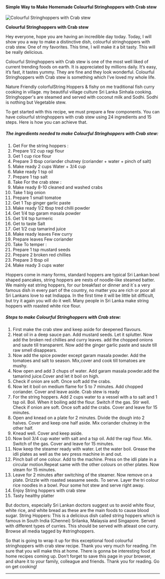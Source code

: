             

#### Simple Way to Make Homemade Colourful Stringhoppers with Crab stew

![Colourful Stringhoppers with Crab stew](https://img-global.cpcdn.com/recipes/2ea185429fd8e5d1/751x532cq70/colourful-stringhoppers-with-crab-stew-recipe-main-photo.jpg)

**Colourful Stringhoppers with Crab stew**

Hey everyone, hope you are having an incredible day today. Today, I will show you a way to make a distinctive dish, colourful stringhoppers with crab stew. One of my favorites. This time, I will make it a bit tasty. This will be really delicious.

Colourful Stringhoppers with Crab stew is one of the most well liked of current trending foods on earth. It is appreciated by millions daily. It’s easy, it’s fast, it tastes yummy. They are fine and they look wonderful. Colourful Stringhoppers with Crab stew is something which I’ve loved my whole life.

Nature Friendly colorfulString Hoppers & fishy on me traditional fish curry cooking in village. my beautiful village culture Sri Lanka Sinhala cooking. Stringhopper's are steamed and served with coconut milk and Sodhi. Sodhi is nothing but Vegetable stew.

To get started with this recipe, we must prepare a few components. You can have colourful stringhoppers with crab stew using 24 ingredients and 15 steps. Here is how you can achieve that.

##### The ingredients needed to make Colourful Stringhoppers with Crab stew:

1.  Get For the string hoppers :
2.  Prepare 1/2 cup ragi flour
3.  Get 1 cup rice flour
4.  Prepare 3 tbsp coriander chutney (coriander + water + pinch of salt)
5.  Make ready 2 cups Water + 3/4 cup
6.  Make ready 1 tsp oil
7.  Prepare 1 tsp salt
8.  Take For the crab stew :
9.  Make ready 8-10 cleaned and washed crabs
10.  Take 1 big onion
11.  Prepare 1 small tomatoe
12.  Get 1 Tsp ginger garlic paste
13.  Make ready 1/2 tbsp tred chilli powder
14.  Get 1/4 tsp garam masala powder
15.  Get 1/4 tsp turmeric
16.  Get to taste Salt
17.  Get 1/2 cup tamarind juice
18.  Make ready leaves Few curry
19.  Prepare leaves Few coriander
20.  Take To temper :
21.  Prepare 1 tsp mustard seeds
22.  Prepare 2 broken red chillies
23.  Prepare 3 tbsp oil
24.  Make ready 3 cups water

Hoppers come in many forms, standard hoppers are typical Sri Lankan bowl shaped pancakes, string hoppers are nests of noodle-like steamed batter. We mainly eat string hoppers, for our breakfast or dinner and it´s a very famous dish in every part of the country, no matter you are rich or poor all Sri Lankans love to eat Indiappa. In the first time it will be little bit difficult, but try it again you will do it well. Many people in Sri Lanka make string hoppers with roasted white rice flour.

##### Steps to make Colourful Stringhoppers with Crab stew:

1.  First make the crab stew and keep aside for deepened flavours.
2.  Heat oil in a deep sauce pan. Add mustard seeds. Let it splutter. Now add the broken red chillies and curry leaves. add the chopped onions and saute till transparent. Now add the ginger garlic paste and saute till raw smell disappears.
3.  Now add the spice powder except garam masala powder. Add the tomatoes and salt to season. Mix,cover and cook till tomatoes are mushy.
4.  Now open and add 3 chups of water. Add garam masala powder.add the tamarind juice.Cover and let it boil on high.
5.  Check if onion are soft. Once soft add the crabs.
6.  Now let it boil on medium flame for 5 to 7 minutes. Add chopped coriander. Cover and leave aside. Crab stew is ready
7.  For the string hoppers. Add 2 cups water to a vessel with a to salt and 1 tsp oil. Boil. When it boiling add the flour. Switch if the gas. Stir well. Check if onion are soft. Once soft add the crabs. Cover and leave for 15 minutes.
8.  Open and knead on a plate for 2 minutes. Divide the dough into 2 halves. Cover and keep one half aside. Mix coriander chutney in the other half.
9.  Knead well. Cover and keep aside.
10.  Now boil 3/4 cup water with salt and a tsp oil. Add the ragi flour. Mix. Switch of the gas. Cover and leave for 15 minutes.
11.  Now keep the steamer ready with water. Let the water boil. Grease the idli plates as well as the sev press machine in and out.
12.  Pinch ball of one colour. Add to the machine. Press on the idli plate in a circular motion.Repeat same with the other colours on other plates. Now steam for 15 minutes.
13.  Leave for 2 minutes after switching of the steamer. Now remove on a plate. Drizzle with roasted seasame seeds. To serve. Layer the tri colour rice noodles in a bowl. Pour some hot stew and serve right away.
14.  Enjoy String hoppers with crab stew
15.  Tasty healthy platter

But doctors, especially Sri Lankan doctors suggest us to avoid white flour, white rice, and white bread as these are the main foods to cause blood sugar. String Hoppers: This is a delicious dish called string hoppers which is famous in South India (Chennei) Srilanka, Malaysia and Singapore. Served with different types of curries. This should be served with atleast one curry. Browse all media tagged by #stringhoppers.

So that is going to wrap it up for this exceptional food colourful stringhoppers with crab stew recipe. Thank you very much for reading. I’m sure that you will make this at home. There is gonna be interesting food at home recipes coming up. Don’t forget to save this page in your browser, and share it to your family, colleague and friends. Thank you for reading. Go on get cooking!

* * *